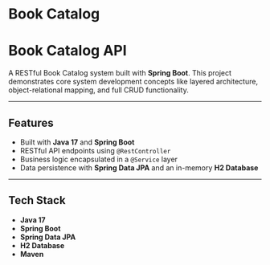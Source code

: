 # Book Catalog

# Book Catalog API

A RESTful Book Catalog system built with **Spring Boot**. This project demonstrates core system development concepts like layered architecture, object-relational mapping, and full CRUD functionality.

---

## Features

- Built with **Java 17** and **Spring Boot**
- RESTful API endpoints using `@RestController`
- Business logic encapsulated in a `@Service` layer
- Data persistence with **Spring Data JPA** and an in-memory **H2 Database**

---

## Tech Stack

- **Java 17**
- **Spring Boot**
- **Spring Data JPA**
- **H2 Database**
- **Maven**




